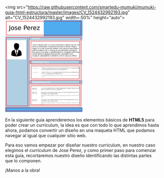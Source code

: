<img src="https://raw.githubusercontent.com/smartedu-mumuki/mumuki-guia-html-estructura/master/images/CV_1524432992193.jpg" alt="CV_1524432992193.jpg" width=:50%" height="auto">
<img src="https://raw.githubusercontent.com/smartedu-mumuki/mumuki-guia-html-estructura/master/images/CV-parts_1524433061902.jpg" alt="CV-parts_1524433061902.jpg" width="50%" height="auto">

En la siguiente guía aprenderemos los elementos básicos de <b>HTML5</b> para poder crear un curriculum, la idea es que con todo lo que aprendimos hasta ahora, podamos convertir un diseño en una maqueta HTML que podamos navegar al igual que cualquier sitio web.

Para eso vamos empezar por diseñar nuestro curriculum, en nuestro caso elegimos el curriculum de Jose Perez, y como primer paso para comenzar esta guía, recortaremos nuestro diseño identificando las distintas partes que lo componen.

¡Manos a la obra!